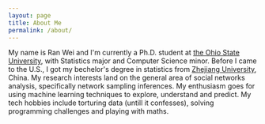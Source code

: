 ```yaml
---
layout: page
title: About Me
permalink: /about/
---
```


My name is Ran Wei and I'm currently a Ph.D. student at [the Ohio State University](http://www.stat.osu.edu), with Statistics major and Computer Science minor. Before I came to the U.S., I got my bechelor's degree in statistics from [Zhejiang University](http://www.zju.edu.cn/english), China. My research interests land on the general area of social networks analysis, specifically network sampling inferences. My enthusiasm goes for using machine learning techniques to explore, understand and predict. My tech hobbies include torturing data (untill it confesses), solving programming challenges and playing with maths. 

